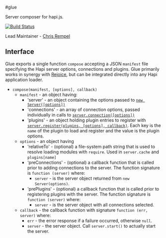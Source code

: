 #glue

Server composer for hapi.js.

[![Build Status](https://secure.travis-ci.org/hapijs/glue.png)](http://travis-ci.org/hapijs/glue)

Lead Maintainer - [Chris Rempel](https://github.com/csrl)

## Interface

Glue exports a single function `compose` accepting a JSON `manifest` file specifying the Hapi server options, connections and plugins.  Glue primarily works in synergy with [Rejoice](https://github.com/hapijs/rejoice), but can be integrated directly into any Hapi application loader.

- `compose(manifest, [options], callback)`
  + `manifest` - an object having:
    * 'server' - an object containing the options passed to [`new Server([options])`](http://hapijs.com/api#new-serveroptions)
    * 'connections' - an array of connection options, passed individually in calls to [`server.connection([options])`](http://hapijs.com/api#serverconnectionoptions)
    * 'plugins' - an object holding plugin entries to register with [`server.register(plugins, [options], callback)`](http://hapijs.com/api#serverregisterplugins-options-callback).  Each key is the `name` of the plugin to load and register and the value is the plugin options.
  + `options` - an object having
    * 'relativeTo' - (optional) a file-system path string that is used to resolve loading modules with `require`.  Used in `server.cache` and `plugins[name]`
    * 'preConnections' - (optional) a callback function that is called prior to adding connections to the server. The function signature is `function (server)` where:
      + `server` - is the server object returned from `new Server(options)`.
    * 'prePlugins' - (optional) a callback function that is called prior to registering plugins with the server. The function signature is `function (server)` where:
      + `server` - is the server object with all connections selected.
  + `callback` - the callback function with signature `function (err, server)` where:
    * `err` - the error response if a failure occurred, otherwise `null`.
    * `server` - the server object. Call `server.start()` to actually start the server.
